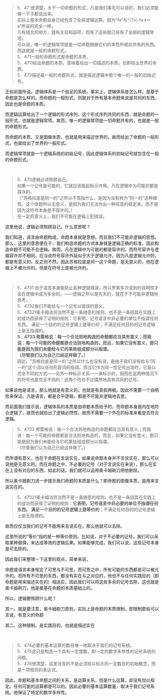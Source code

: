 <blockquote>5．47 很清楚，关于一切命题的形式，凡是我们事先可以说的，我们必须能够一下子都说出来。<br>实际上基本命题自身已经包含了全部逻辑运算。因为“fa”与“（?x）·fx·x＝a”所说的完全一样。<br>凡有组合的地方，就有主目和函项，而有了这些就已经有了全部的逻辑常项。<br>可以说，唯一的逻辑常项就是一切命题根据它们的本性所彼此共有的东西。<br>而这就是一般的命题形式。<br>5．471一般的命题形式是命题的本质。<br>5．4711给出命题的本质，意味着给出一切描述的本质，也即给出世界的本质。<br>5．472描述最一般的命题形式，就是描述逻辑中那个唯一的一般的初始记号。</blockquote><p>正如前面所说，逻辑体系是一个自足的系统，事实上，逻辑体系是怎么样，是基于命题是怎么样的。而命题的一般形式，则是对于所有基本命题来说是共同的东西。因此也是命题的本质。</p><p>而逻辑运算给出了一个逻辑的形式序列，这个形式序列共同的东西，就是命题的一般形式，也就是逻辑常项。故而，唯一的逻辑常项是一切命题共有的，也就是一般的命题形式。</p><p>而命题的本质，又是图像本质，也就是用来描述世界的，故而给出了命题的一般形式，也就给出了世界的一般形式。</p><p>而逻辑常项就是一个逻辑系统的初始记号，因此逻辑体系的初始记号就包含在一般的命题形式。</p><p><br></p><blockquote>5．473逻辑必须照顾自己。<br>如果一个记号是可能的，它就应该能起标示作用。凡在逻辑中为可能的都是容许的。<br>（“苏格拉底是同一的”之所以不意指什么，是因为没有称为“同一的”这种属性。这个命题所以无意义，是因为我们无法作出一种任意的规定来，而不是因为这符号本身是不容许的。）<br>在一定的意义上，我们不可能在逻辑上犯错误。</blockquote><p>这里他说，逻辑必须照顾自己。什么意思呢？</p><p>我们知道，语言由命题构成，命题本身就是思想。而且我们不可能非逻辑的思想。那么，这里的意思便在于，我们构造命题的方式本身就是逻辑正确的标准，因此构造命题不可能不合逻辑。故而，凡在逻辑中为可能的都是容许的。而符号容许与逻辑容许并不相同，应当说符号容许外延似乎大于逻辑允许。因为凡是逻辑允许的，都是有意义的，反之则不然。因此苏格拉底是同一这个命题，是无意义的，他在逻辑上不被允许的。但是在符号上是被允许的。</p><p><br></p><blockquote>5．4731 由于语言本身能防止各种逻辑错误，所以罗素多次说到的自明性才会在逻辑中成为多余的。——逻辑之所以是先天的，就在于不可能非逻辑地思考。<br>5．4732我们不能给与一个记号以错误的意义。<br>5．47321奥卡姆法则当然不是一条随意的规则，也不是一条因其在实践上的成功而获得了证明的规则：它表明，记号语言中非必要的单位不指谓任何东西。 满足一个目的的记号逻辑上是等价的；不满足任何目的的记号逻辑上是无指谓的。<br><b>5．4733 弗雷格说：每一个合法则地构造的命题都应当具有意义；而我说：每一个可能的命题都是合法则地构造的，而且，如果它没有意义，那只能是因为我们未能给与它的某些组成部分以指谓。</b><br><b>（尽管我们认为自己已经这样做了。）</b><br>因此，“苏格拉底是同一的”之所以什么也没有说，是由于我们没有给与“同一的”这个词以任何形容词的指调。而当它作为同一性记号出现时，它是以完全不同的方式——另外一种标示关系——来标示的，因而在这两种情况下的符号也是完全不同的：这两个符号不过偶然地具有共同的记号。</blockquote><p>如果说他是语言，那么他就是有意义的，也就是有真假两极。因此不需要一个自明性来保证。凡是语言，都是合乎逻辑，都是不可能非逻辑地去思。</p><p>而前面我们提示说，逻辑体系的本质是由命题本质给予的，而命题本身就内在地符合逻辑了，故而也就给出了逻辑必然性。故而不需要一个外在的标准来看是否符合逻辑。</p><blockquote>5．4733 弗雷格说：每一个合法则地构造的命题都应当具有意义；而我说：每一个可能的命题都是合法则地构造的，而且，如果它没有意义，那只能是因为我们未能给与它的某些组成部分以指谓。<br>（尽管我们认为自己已经这样做了。）</blockquote><p>而所谓有意义，也在于命题在言说实在，如果说命题本身并不言说实在，那么可以说他是无意义的。而在命题之中，不必要的记号（对于言说实在来说），那么在实在上没有对应的东西，如此的话，我们就可以运用奥卡姆剃刀把他剔除。</p><p>所以奥卡姆剃刀进一步提示我们命题的本质是什么？即命题的图像本质，是用来言说实在的。</p><blockquote>5．47321奥卡姆法则当然不是一条随意的规则，也不是一条因其在实践上的成功而获得了证明的规则：<b>它表明，记号语言中非必要的单位不指谓任何东西。 满足一个目的的记号逻辑上是等价的</b>；不满足任何目的的记号逻辑上是无指谓的。</blockquote><p>故而仅仅当我们的记号不能用来言说实在，那么他就可以去除。</p><p>这里所说的“等价”指的是一种等价原则。比如说，对于不必要的记号，我们可以采取某种替换，来达成等效的逻辑后果。如果能够完成，我们可以说，这些记号本身是可去除的。</p><p>因此我们来整理一下这里的观点，简单来说，</p><p>命题或语言本身规定了可思与不可思，而可思之中，所有可能的东西都是可以被允许的。而所有不可思的东西，都没有实在与之对应的，他也不与任何实践目的（即命题是用来描述实在的）相适应，因此我们可以将这些多余的记号去除，这也就是奥卡姆剃刀，他是奠基在命题的本质基础上的。</p><p>所以，逻辑要照顾什么呢？</p><p>其一、就是要注意，奥卡姆剃刀原则，实际上是命题的本质限制，即限制那些可以言说，有意义的命题</p><p>其二、这种限制，是实践目的，也就是描述实在</p><p><br></p><blockquote>5．474必要的基本运算的数目唯一地取决于我们的记号系统。<br>5．475这只是构造一个具有一定度数，即一定的数学多样性的记号系统的问题。<br>5．476很清楚，这里涉及的不是必须给以标示的一定数目的初始概念，而是一项规则的表达式。</blockquote><p>因此，命题和基本命题之间的关系，是运算关系，但是什么运算，却没有加以规定。任何可能的运算都是可以的。因此必要的基本运算数量，取决于我们记号系统。他保证了特定的数学多样性。</p><p></p><p></p>